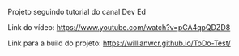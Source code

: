 Projeto seguindo tutorial do canal Dev Ed

Link do vídeo: https://www.youtube.com/watch?v=pCA4qpQDZD8

Link para a build do projeto: https://willianwcr.github.io/ToDo-Test/